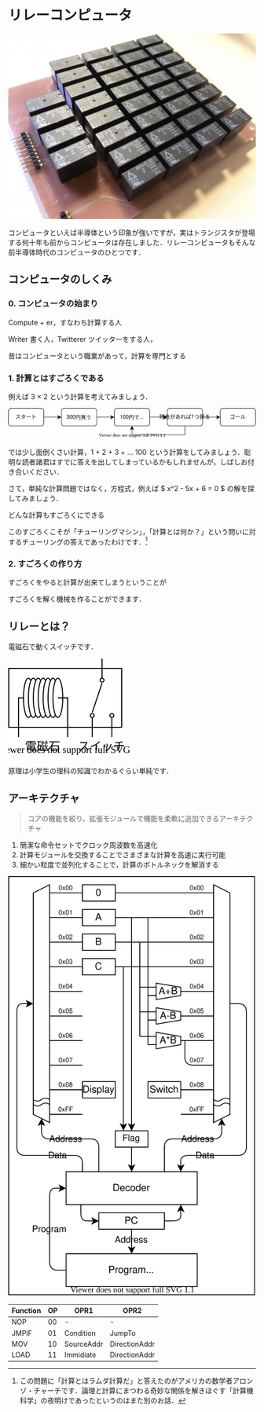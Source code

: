 # リレーコンピュータ

![](RelayAdder.jpeg)

コンピュータといえば半導体という印象が強いですが，実はトランジスタが登場する何十年も前からコンピュータは存在しました．リレーコンピュータもそんな前半導体時代のコンピュータのひとつです．

## コンピュータのしくみ

### 0. コンピュータの始まり

Compute + er，すなわち計算する人

Writer 書く人，Twitterer ツイッターをする人，

昔はコンピュータという職業があって，計算を専門とする

### 1. 計算とはすごろくである

例えば 3 × 2 という計算を考えてみましょう．

![](./img/sugoroku1.drawio.svg)

では少し面倒くさい計算，1 + 2 + 3 + ... 100 という計算をしてみましょう．聡明な読者諸君はすでに答えを出してしまっているかもしれませんが，しばしお付き合いください．

さて，単純な計算問題ではなく，方程式，例えば $ x^2 - 5x + 6 = 0 $ の解を探してみましょう．

どんな計算もすごろくにできる

このすごろくこそが「チューリングマシン」，「計算とは何か？」という問いに対するチューリングの答えであったわけです．[^1]

### 2. すごろくの作り方

すごろくをやると計算が出来てしまうということが

すごろくを解く機械を作ることができます．

## リレーとは？

電磁石で動くスイッチです．

![](relay.drawio.svg)

原理は小学生の理科の知識でわかるぐらい単純です．

## アーキテクチャ

> コアの機能を絞り，拡張モジュールで機能を柔軟に追加できるアーキテクチャ

1. 簡潔な命令セットでクロック周波数を高速化
2. 計算モジュールを交換することでさまざまな計算を高速に実行可能
3. 細かい粒度で並列化することで，計算のボトルネックを解消する

![](arch.drawio.svg)

| Function | OP  | OPR1       | OPR2          |
| -------- | --- | ---------- | ------------- |
| NOP      | 00  | -          | -             |
| JMPIF    | 01  | Condition  | JumpTo        |
| MOV      | 10  | SourceAddr | DirectionAddr |
| LOAD     | 11  | Immidiate  | DirectionAddr |

[^1]: この問題に「計算とはラムダ計算だ」と答えたのがアメリカの数学者アロンゾ・チャーチです．論理と計算にまつわる奇妙な関係を解きほぐす「計算機科学」の夜明けであったというのはまた別のお話．
